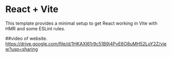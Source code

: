 # React + Vite

This template provides a minimal setup to get React working in Vite with HMR and some ESLint rules.


##video of website.
https://drive.google.com/file/d/1HKAXI61r9c51B9j4PvE6O8uMH52LoY2Z/view?usp=sharing
